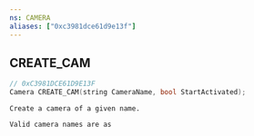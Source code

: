 ```yaml
---
ns: CAMERA
aliases: ["0xc3981dce61d9e13f"]
---
```

## CREATE_CAM

```c
// 0xC3981DCE61D9E13F
Camera CREATE_CAM(string CameraName, bool StartActivated);
```

```
Create a camera of a given name.

Valid camera names are as
```
